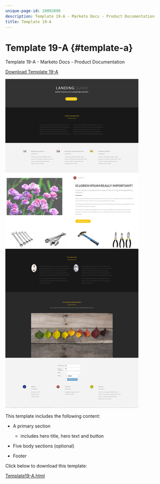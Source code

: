```yaml
---
unique-page-id: 10092890
description: Template 19-A - Marketo Docs - Product Documentation
title: Template 19-A
---
```


# Template 19-A {#template-a}

Template 19-A - Marketo Docs - Product Documentation

[Download Template 19-A](http://docs.marketo.com/download/attachments/10092890/template-19a.html?version=1&modificationdate=1441750318000&api=v2)

![](assets/image2015-9-16-16-3a46-3a31.png)

This template includes the following content:

* A primary section

    * includes hero title, hero text and button

* Five body sections (optional)
* Footer

Click below to download this template:

[Template19-A.html](http://docs.marketo.com/download/attachments/10092890/template-19a.html?version=1&modificationdate=1441750318000&api=v2)
